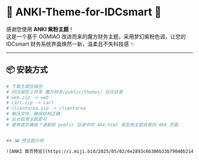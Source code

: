 # 🌸 ANKI-Theme-for-IDCsmart 🌸

感谢您使用 **ANKI 紫粉主题**！  
这是一个基于 OGMIAO 改进而来的魔方财务主题，采用梦幻紫粉色调，让您的 IDCsmart 财务系统界面焕然一新，温柔且不失科技感 ✨

---

## 📦 安装方式

```bash
# 下载主题压缩包
# 将压缩包上传至 魔方财务/public/themes/ 对应目录
# web.zip -> web
# cart.zip -> cart
# clientarea.zip -> clientarea
# 解压文件，确保结构正确
# 后台启用主题即可
# 使用首页模板？请删除 public 目录中的 404.html 来启用主题自带的 404 页面


## 🖼️ 预览图示例

![ANKI 首页预览](https://i.miji.bid/2025/05/02/6e2893c6b386b33b79040b214152f69d.png)
